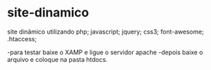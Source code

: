 # site-dinamico
site dinâmico utilizando php; javascript; jquery; css3; font-awesome; .htaccess;

-para testar baixe o XAMP e ligue o servidor apache
-depois baixe o arquivo e coloque na pasta htdocs.
